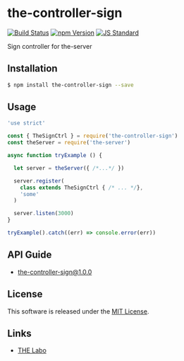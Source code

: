 the-controller-sign
==========

<!---
This file is generated by ape-tmpl. Do not update manually.
--->

<!-- Badge Start -->
<a name="badges"></a>

[![Build Status][bd_travis_shield_url]][bd_travis_url]
[![npm Version][bd_npm_shield_url]][bd_npm_url]
[![JS Standard][bd_standard_shield_url]][bd_standard_url]

[bd_repo_url]: https://github.com/the-labo/the-controller-sign
[bd_travis_url]: http://travis-ci.org/the-labo/the-controller-sign
[bd_travis_shield_url]: http://img.shields.io/travis/the-labo/the-controller-sign.svg?style=flat
[bd_travis_com_url]: http://travis-ci.com/the-labo/the-controller-sign
[bd_travis_com_shield_url]: https://api.travis-ci.com/the-labo/the-controller-sign.svg?token=
[bd_license_url]: https://github.com/the-labo/the-controller-sign/blob/master/LICENSE
[bd_codeclimate_url]: http://codeclimate.com/github/the-labo/the-controller-sign
[bd_codeclimate_shield_url]: http://img.shields.io/codeclimate/github/the-labo/the-controller-sign.svg?style=flat
[bd_codeclimate_coverage_shield_url]: http://img.shields.io/codeclimate/coverage/github/the-labo/the-controller-sign.svg?style=flat
[bd_gemnasium_url]: https://gemnasium.com/the-labo/the-controller-sign
[bd_gemnasium_shield_url]: https://gemnasium.com/the-labo/the-controller-sign.svg
[bd_npm_url]: http://www.npmjs.org/package/the-controller-sign
[bd_npm_shield_url]: http://img.shields.io/npm/v/the-controller-sign.svg?style=flat
[bd_standard_url]: http://standardjs.com/
[bd_standard_shield_url]: https://img.shields.io/badge/code%20style-standard-brightgreen.svg

<!-- Badge End -->


<!-- Description Start -->
<a name="description"></a>

Sign controller for the-server

<!-- Description End -->


<!-- Overview Start -->
<a name="overview"></a>



<!-- Overview End -->


<!-- Sections Start -->
<a name="sections"></a>

<!-- Section from "doc/guides/01.Installation.md.hbs" Start -->

<a name="section-doc-guides-01-installation-md"></a>

Installation
-----

```bash
$ npm install the-controller-sign --save
```


<!-- Section from "doc/guides/01.Installation.md.hbs" End -->

<!-- Section from "doc/guides/02.Usage.md.hbs" Start -->

<a name="section-doc-guides-02-usage-md"></a>

Usage
---------

```javascript
'use strict'

const { TheSignCtrl } = require('the-controller-sign')
const theServer = require('the-server')

async function tryExample () {

  let server = theServer({ /*...*/ })

  server.register(
    class extends TheSignCtrl { /* ... */},
    'some'
  )

  server.listen(3000)
}

tryExample().catch((err) => console.error(err))

```


<!-- Section from "doc/guides/02.Usage.md.hbs" End -->

<!-- Section from "doc/guides/10.API Guide.md.hbs" Start -->

<a name="section-doc-guides-10-a-p-i-guide-md"></a>

API Guide
-----

+ [the-controller-sign@1.0.0](./doc/api/api.md)


<!-- Section from "doc/guides/10.API Guide.md.hbs" End -->


<!-- Sections Start -->


<!-- LICENSE Start -->
<a name="license"></a>

License
-------
This software is released under the [MIT License](https://github.com/the-labo/the-controller-sign/blob/master/LICENSE).

<!-- LICENSE End -->


<!-- Links Start -->
<a name="links"></a>

Links
------

+ [THE Labo][t_h_e_labo_url]

[t_h_e_labo_url]: https://github.com/the-labo

<!-- Links End -->
